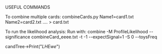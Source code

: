 USEFUL COMMANDS

To combine multiple cards: 
combineCards.py Name1=card1.txt Name2=card2.txt .... > card.txt 

To run the likelihood analysis:
Run with: combine -M ProfileLikelihood --significance combineCard_eeee.txt -t -1 --expectSignal=1 -S 0 --toysFreq

candTree->Print("*LHEwe*")
